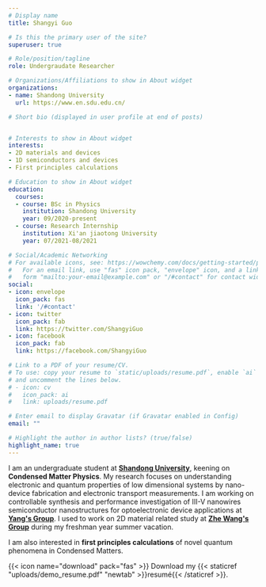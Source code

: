 ```yaml
---
# Display name
title: Shangyi Guo

# Is this the primary user of the site?
superuser: true

# Role/position/tagline
role: Undergraudate Researcher

# Organizations/Affiliations to show in About widget
organizations:
- name: Shandong University
  url: https://www.en.sdu.edu.cn/

# Short bio (displayed in user profile at end of posts)


# Interests to show in About widget
interests:
- 2D materials and devices
- 1D semiconductors and devices
- First principles calculations

# Education to show in About widget
education:
  courses:
  - course: BSc in Physics
    institution: Shandong University
    year: 09/2020-present
  - course: Research Internship
    institution: Xi'an jiaotong University
    year: 07/2021-08/2021

# Social/Academic Networking
# For available icons, see: https://wowchemy.com/docs/getting-started/page-builder/#icons
#   For an email link, use "fas" icon pack, "envelope" icon, and a link in the
#   form "mailto:your-email@example.com" or "/#contact" for contact widget.
social:
- icon: envelope
  icon_pack: fas
  link: '/#contact'
- icon: twitter
  icon_pack: fab
  link: https://twitter.com/ShangyiGuo
- icon: facebook
  icon_pack: fab
  link: https://facebook.com/ShangyiGuo

# Link to a PDF of your resume/CV.
# To use: copy your resume to `static/uploads/resume.pdf`, enable `ai` icons in `params.toml`, 
# and uncomment the lines below.
# - icon: cv
#   icon_pack: ai
#   link: uploads/resume.pdf

# Enter email to display Gravatar (if Gravatar enabled in Config)
email: ""

# Highlight the author in author lists? (true/false)
highlight_name: true
---
```


I am an undergraduate student at [**Shandong University**](https://www.en.sdu.edu.cn/), keening on **Condensed Matter Physics**. My research focuses on understanding electronic and quantum properties of low dimensional systems by nano-device fabrication and electronic transport measurements. I am working on controllable synthesis and performance investigation of III-V nanowires semiconductor nanostructures for optoelectronic device applications at [**Yang's Group**](https://faculty.sdu.edu.cn/yangzaixing/zh_CN/index.htm). I used to work on 2D material related study at [**Zhe Wang's Group**](https://gr.xjtu.edu.cn/en/web/zhe.wang) during my freshman year summer vacation.

I am also interested in **first principles calculations** of novel quantum phenomena in Condensed Matters.


{{< icon name="download" pack="fas" >}} Download my {{< staticref "uploads/demo_resume.pdf" "newtab" >}}resumé{{< /staticref >}}.
